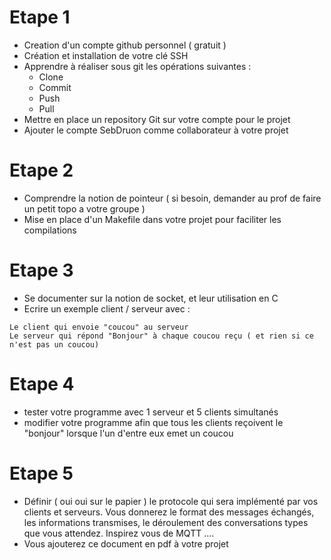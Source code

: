 # Etape 1  
- Creation d'un compte github personnel ( gratuit )
- Création et installation de votre clé SSH
- Apprendre à réaliser sous git les opérations suivantes :
	- Clone
	- Commit
	- Push
	- Pull
- Mettre en place un repository Git sur votre compte pour le projet
- Ajouter le compte SebDruon comme collaborateur à votre projet

#  Etape 2  
- Comprendre la notion de pointeur ( si besoin, demander au prof de faire un petit topo a votre groupe )
- Mise en place d'un Makefile dans votre projet pour faciliter les compilations

# Etape 3  
- Se documenter sur la notion de socket, et leur utilisation en C
- Ecrire un exemple client / serveur avec : 
```
Le client qui envoie "coucou" au serveur
Le serveur qui répond "Bonjour" à chaque coucou reçu ( et rien si ce n'est pas un coucou)
```

# Etape 4 
- tester votre programme avec 1 serveur et 5 clients simultanés
- modifier votre programme afin que tous les clients reçoivent le "bonjour" lorsque l'un d'entre eux emet un coucou

# Etape 5
- Définir ( oui oui sur le papier ) le protocole qui sera implémenté par vos clients et serveurs. Vous donnerez le format des messages échangés, les informations transmises, le déroulement des conversations types que vous attendez. Inspirez vous de MQTT ....
- Vous ajouterez ce document en pdf à votre projet
